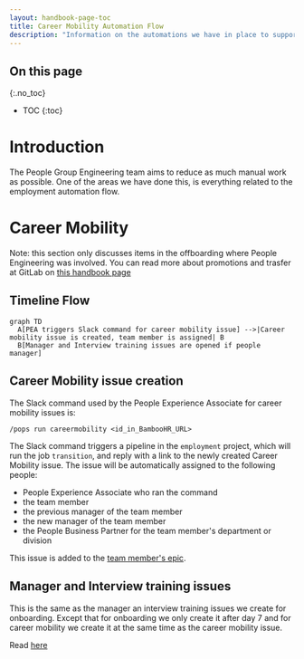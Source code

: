 ```yaml
---
layout: handbook-page-toc
title: Career Mobility Automation Flow
description: "Information on the automations we have in place to support the People Operations and People Experience team with career mobility related tasks."
---
```


## On this page

{:.no_toc}

- TOC
{:toc}

# Introduction

The People Group Engineering team aims to reduce as much manual work as possible. One of the areas we have done this, is everything related to the employment automation flow.

# Career Mobility

Note: this section only discusses items in the offboarding where People Engineering was involved. You can read more about promotions and trasfer at GitLab on [this handbook page](/handbook/people-group/promotions-transfers/)

## Timeline Flow

```mermaid
graph TD
  A[PEA triggers Slack command for career mobility issue] -->|Career mobility issue is created, team member is assigned| B
  B[Manager and Interview training issues are opened if people manager]
```

## Career Mobility issue creation

The Slack command used by the People Experience Associate for career mobility issues is:

```
/pops run careermobility <id_in_BambooHR_URL>
```

The Slack command triggers a pipeline in the `employment` project, which will
run the job `transition`, and reply with a link to the newly created Career Mobility
issue. The issue will be automatically assigned to the following people:

- People Experience Associate who ran the command
- the team member
- the previous manager of the team member
- the new manager of the team member
- the People Business Partner for the team member's department or division

This issue is added to the [team member's epic](/handbook/people-group/engineering/employment-issues#epics).

## Manager and Interview training issues

This is the same as the manager an interview training issues we create for onboarding. Except that for onboarding we only create it after day 7 and for career mobility we create it at the same time as the career mobility issue.

Read [here](/handbook/people-group/engineering/onboarding#manager-and-interview-training-issues)
